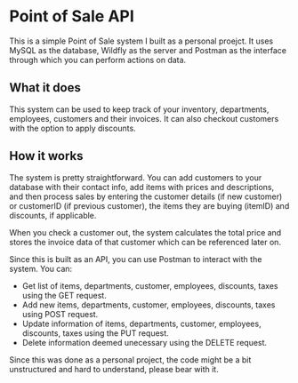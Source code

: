 # Point of Sale API

This is a simple Point of Sale system I built as a personal proejct. It uses MySQL as the database, Wildfly as the server and Postman as the interface through which you can perform actions on data.

## What it does

This system can be used to keep track of your inventory, departments, employees, customers and their invoices. It can also checkout customers with the option to apply discounts.

## How it works

The system is pretty straightforward. You can add customers to your database with their contact info, add items with prices and descriptions, and then process sales by entering the customer details (if new customer) or customerID (if previous customer), the items they are buying (itemID) and discounts, if applicable.

When you check a customer out, the system calculates the total price and stores the invoice data of that customer which can be referenced later on.

Since this is built as an API, you can use Postman to interact with the system. You can:
* Get list of items, departments, customer, employees, discounts, taxes using the GET request.
* Add new items, departments, customer, employees, discounts, taxes using POST request.
* Update information of items, departments, customer, employees, discounts, taxes using the PUT request.
* Delete information deemed unecessary using the DELETE request.


Since this was done as a personal project, the code might be a bit unstructured and hard to understand, please bear with it.
